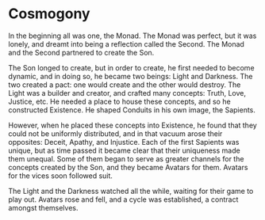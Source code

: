 # Cosmogony

In the beginning all was one, the Monad. The Monad was perfect, but it was lonely, and dreamt into being a reflection called the Second. The Monad and the Second partnered to create the Son.

The Son longed to create, but in order to create, he first needed to become dynamic, and in doing so, he became two beings: Light and Darkness. The two created a pact: one would create and the other would destroy. The Light was a builder and creator, and crafted many concepts: Truth, Love, Justice, etc. He needed a place to house these concepts, and so he constructed Existence. He shaped Conduits in his own image, the Sapients.

However, when he placed these concepts into Existence, he found that they could not be uniformly distributed, and in that vacuum arose their opposites: Deceit, Apathy, and Injustice. Each of the first Sapients was unique, but as time passed it became clear that their uniqueness made them unequal. Some of them began to serve as greater channels for the concepts created by the Son, and they became Avatars for them. Avatars for the vices soon followed suit.

The Light and the Darkness watched all the while, waiting for their game to play out. Avatars rose and fell, and a cycle was established, a contract amongst themselves.